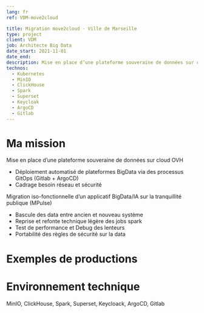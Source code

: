 ```yaml
---
lang: fr
ref: VDM-move2cloud

title: Migration move2cloud - Ville de Marseille
type: project
client: VDM
job: Architecte Big Data 
date_start: 2021-11-01
date_end: 
description: Mise en place d’une plateforme souveraine de données sur cloud OVH
technos:
  - Kubernetes
  - MinIO
  - ClickHouse
  - Spark
  - Superset
  - Keycloak
  - ArgoCD
  - Gitlab
---
```

# Ma mission

Mise en place d’une plateforme souveraine de données sur cloud OVH
- Déploiement automatisé de plateformes BigData via des processus GitOps (Gitlab + ArgoCD)
- Cadrage besoin réseau et sécurité


Migration iso-fonctionnelle d’un applicatif BigData/IA sur la tranquillité publique (MPulse)
- Bascule des data entre ancien et nouveau système
- Reprise et refonte technique légère des jobs spark
- Test de performance et Debug des lenteurs
- Portabilité des règles de sécurité sur la data

# Exemples de productions

# Environnement technique
MinIO, ClickHouse, Spark, Superset, Keycloack, ArgoCD, Gitlab